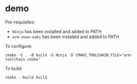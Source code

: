 # demo

Pre-requisites:
- `Ninja` has been installed and added to PATH
- `arm-none-eabi` has been instaleld and added to PATH

To configure:
```
cmake -S . -B build -G Ninja -D CMAKE_TOOLCHAIN_FILE="arm-toolchain.cmake"
```

To build:
```
cmake --build build
```